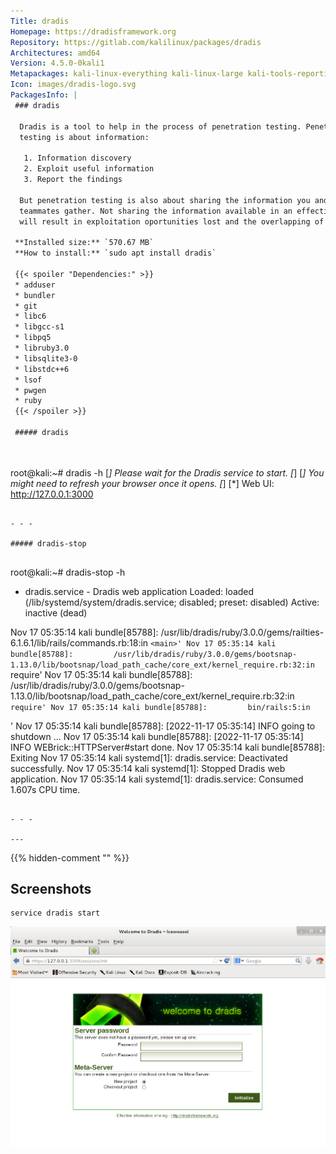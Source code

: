 ```yaml
---
Title: dradis
Homepage: https://dradisframework.org
Repository: https://gitlab.com/kalilinux/packages/dradis
Architectures: amd64
Version: 4.5.0-0kali1
Metapackages: kali-linux-everything kali-linux-large kali-tools-reporting 
Icon: images/dradis-logo.svg
PackagesInfo: |
 ### dradis
 
  Dradis is a tool to help in the process of penetration testing. Penetration
  testing is about information:
   
   1. Information discovery
   2. Exploit useful information
   3. Report the findings
   
  But penetration testing is also about sharing the information you and your
  teammates gather. Not sharing the information available in an effective way
  will result in exploitation oportunities lost and the overlapping of efforts.
 
 **Installed size:** `570.67 MB`  
 **How to install:** `sudo apt install dradis`  
 
 {{< spoiler "Dependencies:" >}}
 * adduser
 * bundler
 * git
 * libc6 
 * libgcc-s1 
 * libpq5 
 * libruby3.0 
 * libsqlite3-0 
 * libstdc++6 
 * lsof
 * pwgen
 * ruby 
 {{< /spoiler >}}
 
 ##### dradis
 
 
 ```
 root@kali:~# dradis -h
 [*] Please wait for the Dradis service to start.
 [*]
 [*] You might need to refresh your browser once it opens.
 [*]
 [*]  Web UI: http://127.0.0.1:3000
 
 ```
 
 - - -
 
 ##### dradis-stop
 
 
 ```
 root@kali:~# dradis-stop -h
 * dradis.service - Dradis web application
      Loaded: loaded (/lib/systemd/system/dradis.service; disabled; preset: disabled)
      Active: inactive (dead)
 
 Nov 17 05:35:14 kali bundle[85788]:         /usr/lib/dradis/ruby/3.0.0/gems/railties-6.1.6.1/lib/rails/commands.rb:18:in `<main>'
 Nov 17 05:35:14 kali bundle[85788]:         /usr/lib/dradis/ruby/3.0.0/gems/bootsnap-1.13.0/lib/bootsnap/load_path_cache/core_ext/kernel_require.rb:32:in `require'
 Nov 17 05:35:14 kali bundle[85788]:         /usr/lib/dradis/ruby/3.0.0/gems/bootsnap-1.13.0/lib/bootsnap/load_path_cache/core_ext/kernel_require.rb:32:in `require'
 Nov 17 05:35:14 kali bundle[85788]:         bin/rails:5:in `<main>'
 Nov 17 05:35:14 kali bundle[85788]: [2022-11-17 05:35:14] INFO  going to shutdown ...
 Nov 17 05:35:14 kali bundle[85788]: [2022-11-17 05:35:14] INFO  WEBrick::HTTPServer#start done.
 Nov 17 05:35:14 kali bundle[85788]: Exiting
 Nov 17 05:35:14 kali systemd[1]: dradis.service: Deactivated successfully.
 Nov 17 05:35:14 kali systemd[1]: Stopped Dradis web application.
 Nov 17 05:35:14 kali systemd[1]: dradis.service: Consumed 1.607s CPU time.
 ```
 
 - - -
 
---
```

{{% hidden-comment "<!--Do not edit anything above this line-->" %}}

## Screenshots

```
service dradis start
```

![dradis](images/dradis.png)
